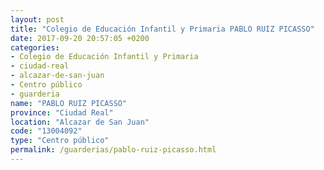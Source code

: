 ```yaml
---
layout: post
title: "Colegio de Educación Infantil y Primaria PABLO RUIZ PICASSO"
date: 2017-09-20 20:57:05 +0200
categories:
- Colegio de Educación Infantil y Primaria
- ciudad-real
- alcazar-de-san-juan
- Centro público
- guarderia
name: "PABLO RUIZ PICASSO"
province: "Ciudad Real"
location: "Alcazar de San Juan"
code: "13004092"
type: "Centro público"
permalink: /guarderias/pablo-ruiz-picasso.html
---
```

